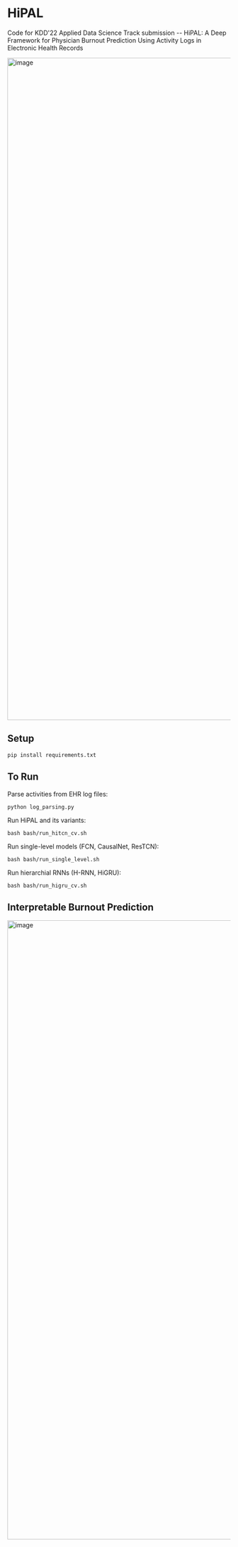 # HiPAL
Code for KDD'22 Applied Data Science Track submission -- HiPAL: A Deep Framework for Physician Burnout Prediction Using Activity Logs in Electronic Health Records

<img width="1491" alt="image" src="https://user-images.githubusercontent.com/12636809/153683643-512be547-c8aa-44f7-bf3c-687d58cffa5b.png">

## Setup
```
pip install requirements.txt
```

## To Run
Parse activities from EHR log files:
```
python log_parsing.py
```
Run HiPAL and its variants:
```
bash bash/run_hitcn_cv.sh
```
Run single-level models (FCN, CausalNet, ResTCN):
```
bash bash/run_single_level.sh
```
Run hierarchial RNNs (H-RNN, HiGRU):
```
bash bash/run_higru_cv.sh
```

## Interpretable Burnout Prediction


<img width="1394" alt="image" src="https://user-images.githubusercontent.com/12636809/161803105-4b09591c-6cde-4428-b38e-553c95997e9b.png">





